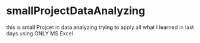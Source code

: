# smallProjectDataAnalyzing
this is small Projcet in data analyzing trying to apply all what I learned in last days using ONLY MS Excel
